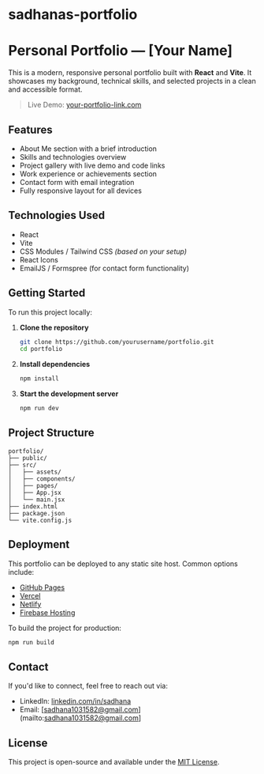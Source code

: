 # sadhanas-portfolio


# Personal Portfolio — [Your Name]

This is a modern, responsive personal portfolio built with **React** and **Vite**. It showcases my background, technical skills, and selected projects in a clean and accessible format.

> Live Demo: [your-portfolio-link.com](https://your-portfolio-link.com)



## Features

- About Me section with a brief introduction
- Skills and technologies overview
- Project gallery with live demo and code links
- Work experience or achievements section
- Contact form with email integration
- Fully responsive layout for all devices



## Technologies Used

- React
- Vite
- CSS Modules / Tailwind CSS *(based on your setup)*
- React Icons
- EmailJS / Formspree (for contact form functionality)



## Getting Started

To run this project locally:

1. **Clone the repository**
   ```bash
   git clone https://github.com/yourusername/portfolio.git
   cd portfolio
   ```

2. **Install dependencies**
   ```bash
   npm install
   ```

3. **Start the development server**
   ```bash
   npm run dev
   ```



## Project Structure

```
portfolio/
├── public/
├── src/
│   ├── assets/
│   ├── components/
│   ├── pages/
│   ├── App.jsx
│   └── main.jsx
├── index.html
├── package.json
└── vite.config.js
```



## Deployment

This portfolio can be deployed to any static site host. Common options include:

- [GitHub Pages](https://pages.github.com/)
- [Vercel](https://vercel.com/)
- [Netlify](https://netlify.com/)
- [Firebase Hosting](https://firebase.google.com/)

To build the project for production:

```bash
npm run build
```



## Contact

If you'd like to connect, feel free to reach out via:

- LinkedIn: [linkedin.com/in/sadhana](https://www.linkedin.com/in/sadhana-saravanan-5aa7a21b1/)
- Email: [sadhana1031582@gmail.com](mailto:sadhana1031582@gmail.com]


## License

This project is open-source and available under the [MIT License](LICENSE).

